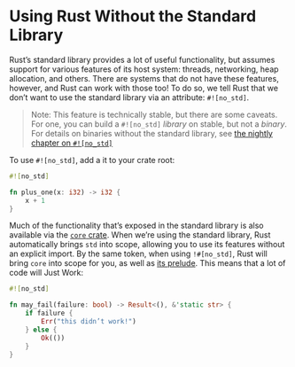 # Using Rust Without the Standard Library

Rust’s standard library provides a lot of useful functionality, but assumes
support for various features of its host system: threads, networking, heap
allocation, and others. There are systems that do not have these features,
however, and Rust can work with those too! To do so, we tell Rust that we
don’t want to use the standard library via an attribute: `#![no_std]`.

> Note: This feature is technically stable, but there are some caveats. For
> one, you can build a `#![no_std]` _library_ on stable, but not a _binary_.
> For details on binaries without the standard library, see [the nightly
> chapter on `#![no_std]`](no-stdlib.html)

To use `#![no_std]`, add a it to your crate root:

```rust
#![no_std]

fn plus_one(x: i32) -> i32 {
    x + 1
}
```

Much of the functionality that’s exposed in the standard library is also
available via the [`core` crate][core]. When we’re using the standard
library, Rust automatically brings `std` into scope, allowing you to use
its features without an explicit import. By the same token, when using
`!#[no_std]`, Rust will bring `core` into scope for you, as well as [its
prelude][prelude]. This means that a lot of code will Just Work:

[core]: (http://doc.rust-lang.org/core/)
[prelude]: (http://doc.rust-lang.org/core/prelude/v1/)

```rust
#![no_std]

fn may_fail(failure: bool) -> Result<(), &'static str> {
    if failure {
        Err("this didn’t work!")
    } else {
        Ok(())
    }
}
```
